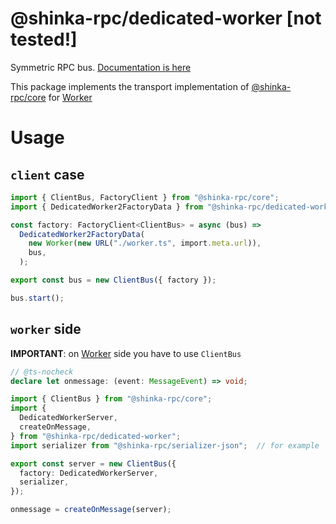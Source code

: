 # @shinka-rpc/dedicated-worker [not tested!]

Symmetric RPC bus. [Documentation is here](https://shinka-rpc-js.readthedocs.io/latest/transports/dedicated-worker/)

This package implements the transport implementation of
[@shinka-rpc/core](https://www.npmjs.com/package/@shinka-rpc/core) for
[Worker](https://developer.mozilla.org/en-US/docs/Web/API/Worker)

# Usage

## `client` case

```typescript
import { ClientBus, FactoryClient } from "@shinka-rpc/core";
import { DedicatedWorker2FactoryData } from "@shinka-rpc/dedicated-worker";

const factory: FactoryClient<ClientBus> = async (bus) =>
  DedicatedWorker2FactoryData(
    new Worker(new URL("./worker.ts", import.meta.url)),
    bus,
  );

export const bus = new ClientBus({ factory });

bus.start();
```

## `worker` side

**IMPORTANT**: on
[Worker](https://developer.mozilla.org/en-US/docs/Web/API/Worker) side you have
to use `ClientBus`

```typescript
// @ts-nocheck
declare let onmessage: (event: MessageEvent) => void;

import { ClientBus } from "@shinka-rpc/core";
import {
  DedicatedWorkerServer,
  createOnMessage,
} from "@shinka-rpc/dedicated-worker";
import serializer from "@shinka-rpc/serializer-json";  // for example

export const server = new ClientBus({
  factory: DedicatedWorkerServer,
  serializer,
});

onmessage = createOnMessage(server);
```
